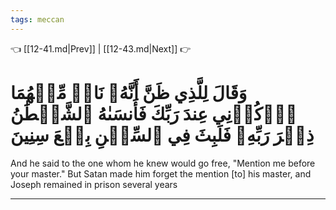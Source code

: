 ```yaml
---
tags: meccan
---
```


👈 [[12-41.md|Prev]] | [[12-43.md|Next]] 👉

# وَقَالَ لِلَّذِي ظَنَّ أَنَّهُۥ نَاجٖ مِّنۡهُمَا ٱذۡكُرۡنِي عِندَ رَبِّكَ فَأَنسَىٰهُ ٱلشَّيۡطَٰنُ ذِكۡرَ رَبِّهِۦ فَلَبِثَ فِي ٱلسِّجۡنِ بِضۡعَ سِنِينَ

And he said to the one whom he knew would go free, "Mention me before your master." But Satan made him forget the mention [to] his master, and Joseph remained in prison several years

---

